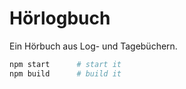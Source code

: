 # Hörlogbuch

Ein Hörbuch aus Log- und Tagebüchern.

```bash
npm start      # start it
npm build      # build it
```
